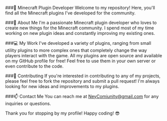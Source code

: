 ###🚀 Minecraft Plugin Developer 
Welcome to my repository! Here, you'll find all the Minecraft plugins I've developed for the community.

###🧐 About Me 
I'm a passionate Minecraft plugin developer who loves to create new things for the Minecraft community. I spend most of my time working on new plugin ideas and constantly improving my existing ones.

###💻 My Work 
I've developed a variety of plugins, ranging from small utility plugins to more complex ones that completely change the way players interact with the game. All my plugins are open source and available on my GitHub profile for free! Feel free to use them in your own server or even contribute to the code.

###🤝 Contributing
If you're interested in contributing to any of my projects, please feel free to fork the repository and submit a pull request! I'm always looking for new ideas and improvements to my plugins.

###📫 Contact Me
You can reach me at NeyComiunity@gmail.com for any inquiries or questions. 

Thank you for stopping by my profile! Happy coding! 😎
